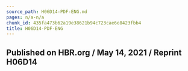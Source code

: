 ```yaml
---
source_path: H06D14-PDF-ENG.md
pages: n/a-n/a
chunk_id: 435fa473b62a19e38621b94c723cae6e8423fbb4
title: H06D14-PDF-ENG
---
```

## Published on HBR.org / May 14, 2021 / Reprint H06D14
